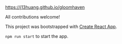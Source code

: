 https://j13huang.github.io/gloomhaven

All contributions welcome!

This project was bootstrapped with [Create React App](https://github.com/facebookincubator/create-react-app).

`npm run start` to start the app.
